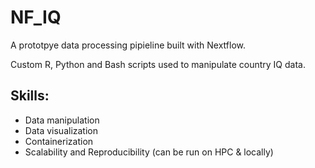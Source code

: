 # NF_IQ

A prototpye data processing pipieline built with Nextflow.


Custom R, Python and Bash scripts used to manipulate country IQ data.

Skills:
---------------------
- Data manipulation
- Data visualization
- Containerization
- Scalability and Reproducibility (can be run on HPC & locally)
